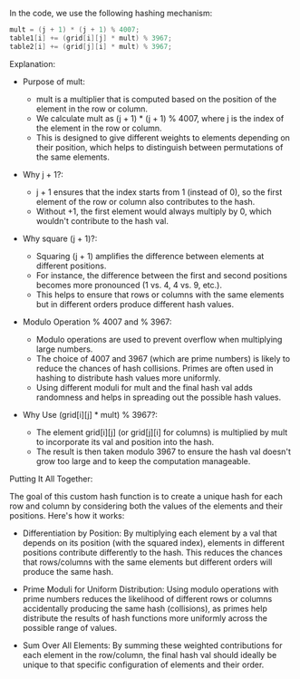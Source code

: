 In the code, we use the following hashing mechanism:

```c
mult = (j + 1) * (j + 1) % 4007;
table1[i] += (grid[i][j] * mult) % 3967;
table2[i] += (grid[j][i] * mult) % 3967;
```

Explanation:

* Purpose of mult:
  - mult is a multiplier that is computed based on the position of the element in the row or column.
  - We calculate mult as (j + 1) * (j + 1) % 4007, where j is the index of the element in the row or column.
  - This is designed to give different weights to elements depending on their position, which helps to distinguish between permutations of the same elements.
* Why j + 1?:
  - j + 1 ensures that the index starts from 1 (instead of 0), so the first element of the row or column also contributes to the hash.
  - Without +1, the first element would always multiply by 0, which wouldn't contribute to the hash val.

* Why square (j + 1)?:
  - Squaring (j + 1) amplifies the difference between elements at different positions.
  - For instance, the difference between the first and second positions becomes more pronounced (1 vs. 4, 4 vs. 9, etc.).
  - This helps to ensure that rows or columns with the same elements but in different orders produce different hash values.

* Modulo Operation % 4007 and % 3967:
  - Modulo operations are used to prevent overflow when multiplying large numbers.
  - The choice of 4007 and 3967 (which are prime numbers) is likely to reduce the chances of hash collisions. Primes are often used in hashing to distribute hash values more uniformly.
  - Using different moduli for mult and the final hash val adds randomness and helps in spreading out the possible hash values.

* Why Use (grid[i][j] * mult) % 3967?:
  - The element grid[i][j] (or grid[j][i] for columns) is multiplied by mult to incorporate its val and position into the hash.
  - The result is then taken modulo 3967 to ensure the hash val doesn't grow too large and to keep the computation manageable.

Putting It All Together:

The goal of this custom hash function is to create a unique hash for each row and column by considering both the values of the elements and their positions. Here's how it works:

 * Differentiation by Position: By multiplying each element by a val that depends on its position (with the squared index), elements in different positions contribute differently to the hash. This reduces the chances that rows/columns with the same elements but different orders will produce the same hash.

 * Prime Moduli for Uniform Distribution: Using modulo operations with prime numbers reduces the likelihood of different rows or columns accidentally producing the same hash (collisions), as primes help distribute the results of hash functions more uniformly across the possible range of values.

 * Sum Over All Elements: By summing these weighted contributions for each element in the row/column, the final hash val should ideally be unique to that specific configuration of elements and their order.
